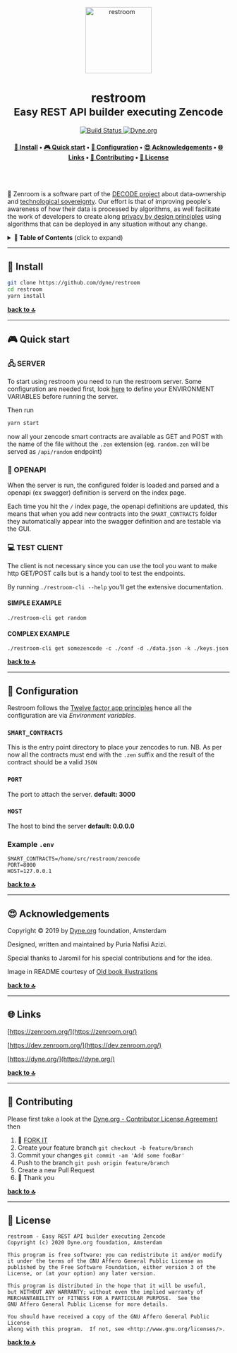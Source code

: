 <p align="center">
  <a href="https://www.dyne.org">
    <img alt="restroom" src="https://www.oldbookillustrations.com/wp-content/high-res/1845/three-heads-768.jpg" width="150" />
  </a>
</p>

<h1 align="center">
  restroom</br>
  <sub>Easy REST API builder executing Zencode</sub>
</h1>

<p align="center">
  <a href="https://travis-ci.com/dyne/restroom">
    <img src="https://travis-ci.com/dyne/restroom.svg?branch=master" alt="Build Status">
  </a>
  <a href="https://dyne.org">
    <img src="https://img.shields.io/badge/%3C%2F%3E%20with%20%E2%9D%A4%20by-Dyne.org-blue.svg" alt="Dyne.org">
  </a>
</p>


<h4 align="center">
  <a href="#-install">💾 Install</a>
  <span> • </span>
  <a href="#-quick-start">🎮 Quick start</a>
  <span> • </span>
  <a href="#-configuration">🔧 Configuration</a>
  <span> • </span>
  <a href="#-acknowledgements">😍 Acknowledgements</a>
  <span> • </span>
  <a href="#-links">🌐 Links</a>
  <span> • </span>
  <a href="#-contributing">👤 Contributing</a>
  <span> • </span>
  <a href="#-license">💼 License</a>
</h4>

<br><br>

🚧 Zenroom is a software part of the [DECODE project](https://decodeproject.eu) about data-ownership and [technological sovereignty](https://www.youtube.com/watch?v=RvBRbwBm_nQ). Our effort is that of improving people's awareness of how their data is processed by algorithms, as well facilitate the work of developers to create along [privacy by design principles](https://decodeproject.eu/publications/privacy-design-strategies-decode-architecture) using algorithms that can be deployed in any situation without any change.


<details id="toc">
 <summary><strong>🚩 Table of Contents</strong> (click to expand)</summary>

* [Install](#-install)
* [Quick start](#-quick-start)
* [Configuration](#-configuration)
* [Acknowledgements](#-acknowledgements)
* [Links](#-links)
* [Contributing](#-contributing)
* [License](#-license)
</details>

***
## 💾 Install

```bash 
git clone https://github.com/dyne/restroom
cd restroom
yarn install
``` 

**[back to 🔝](#toc)**
***
## 🎮 Quick start

### 🖧 SERVER

To start using restroom you need to run the restroom server.
Some configuration are needed first, look [here](#-configuration) to
define your ENVIRONMENT VARIABLES before running the server.

Then run

```bash
yarn start
```

now all your zencode smart contracts are available as GET and POST
with the name of the file without the `.zen` extension
(eg. `random.zen` will be served as `/api/random` endpoint)


### 📖 OPENAPI

When the server is run, the configured folder is loaded and parsed and a
openapi (ex swagger) definition is serverd on the index page.

Each time you hit the `/` index page, the openapi definitions are updated,
this means that when you add new contracts into the `SMART_CONTRACTS` folder they  automatically appear into the swagger definition and are testable via the GUI.


### 💻 TEST CLIENT

The client is not necessary since you can use the tool you want to make
http GET/POST calls but is a handy tool to test the endpoints.

By running `./restroom-cli --help` you'll get the extensive documentation.

#### SIMPLE EXAMPLE
`./restroom-cli get random`


#### COMPLEX EXAMPLE
`./restroom-cli get somezencode -c ./conf -d ./data.json -k ./keys.json`


**[back to 🔝](#toc)**

***
## 🔧 Configuration

Restroom follows the [Twelve factor app principles](https://12factor.net/) hence all the configuration are via *Environment variables*.

### `SMART_CONTRACTS`
This is the entry point directory to place your zencodes to run.
NB. As per now all the contracts must end with the `.zen` suffix and the result of the contract should be a valid `JSON`

### `PORT`
The port to attach the server. **default: 3000**

### `HOST`
The host to bind the server **default: 0.0.0.0**

### Example `.env`
```
SMART_CONTRACTS=/home/src/restroom/zencode
PORT=8000
HOST=127.0.0.1
```

**[back to 🔝](#toc)**

***
## 😍 Acknowledgements

Copyright © 2019 by [Dyne.org](https://www.dyne.org) foundation, Amsterdam

Designed, written and maintained by Puria Nafisi Azizi.

Special thanks to Jaromil for his special contributions and for the idea.

Image in README courtesy of [Old book illustrations](https://www.oldbookillustrations.com/illustrations/three-heads/)


**[back to 🔝](#toc)**
***
## 🌐 Links

[https://zenroom.org/](https://zenroom.org/)

[https://dev.zenroom.org/](https://dev.zenroom.org/)

[https://dyne.org/](https://dyne.org/)


**[back to 🔝](#toc)**
***
## 👤 Contributing

Please first take a look at the [Dyne.org - Contributor License Agreement](CONTRIBUTING.md) then

1.  🔀 [FORK IT](../../fork)
2.  Create your feature branch `git checkout -b feature/branch`
3.  Commit your changes `git commit -am 'Add some fooBar'`
4.  Push to the branch `git push origin feature/branch`
5.  Create a new Pull Request
6.  🙏 Thank you


**[back to 🔝](#toc)**
***
## 💼 License
    restroom - Easy REST API builder executing Zencode
    Copyright (c) 2020 Dyne.org foundation, Amsterdam

    This program is free software: you can redistribute it and/or modify
    it under the terms of the GNU Affero General Public License as
    published by the Free Software Foundation, either version 3 of the
    License, or (at your option) any later version.

    This program is distributed in the hope that it will be useful,
    but WITHOUT ANY WARRANTY; without even the implied warranty of
    MERCHANTABILITY or FITNESS FOR A PARTICULAR PURPOSE.  See the
    GNU Affero General Public License for more details.

    You should have received a copy of the GNU Affero General Public License
    along with this program.  If not, see <http://www.gnu.org/licenses/>.

**[back to 🔝](#toc)**

